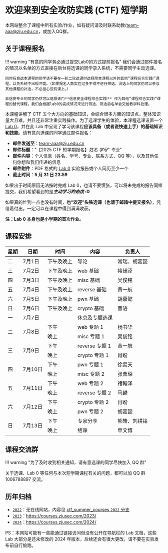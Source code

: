# 欢迎来到安全攻防实践 (CTF) 短学期

本网站整合了课程中所有实验/作业，如有疑问请及时联系助教/<team-aaa@zju.edu.cn>，或加入QQ群。

## 关于课程报名

!!! warning "有意的同学务必通过提交Lab0的方式提前报名"
    我们会通过邮件报名的情况以名单的方式直接在后台将选课的同学录入系统，不需要同学主动选课。
    
    同时有意选本课程的同学请不要在一轮二轮选课时选择除本课程以外的其他“课程综合实践Ⅰ”课程，以免系统中出现冲突。（如果报名人数实在过多不得不进行筛选，没选上的同学仍可以参与其他课程的补选，不必担心没有课上。）

    非信安专业的同学仍然可以选择该门**信息安全课程综合实践Ⅰ** 作为其他“课程综合实践Ⅰ”课程的替代课程，我们会根据lab0的完成情况来进行筛选，筛选后名单会交给教学科处理。

本课程讲解了 CTF 五个大方向的基础知识，会综合很多方面的知识点，整体知识量大且难，并且还非常注重实践操作。为了选课学生的体验，本课程选课设置一个 [Lab 0](intro/lab0.md)，并在此 Lab 中呈现了学习该课程**应该具备（或者说快速上手）的基础知识和技能**。请有意向选课的同学通过邮件报名：

- **邮件发送至**：<team-aaa@zju.edu.cn>
- **邮件标题**："【2025 CTF 短学期报名】*姓名* *学号*" *专业*"
- **邮件内容**：个人信息（姓名、学号、专业、联系方式、QQ 等），以及其他任何你想和我们传递的信息
- **邮件附件**：PDF 格式的 [Lab 0](intro/lab0.md) 实验报告或个人简历至少一个
- **截止时间**：**5 月 31 日 23:59**

如果出于时间原因无法按时完成 Lab 0，也请不要慌张，可以将未完成的报告同样提交，我们希望看到的是***主动学习的态度* :D**

如果真的忙到一点也没有时间，**也“欢迎”头铁选课（也请于邮箱中提交报名）**，凭借着付出，一定可以在课程中得到满满收获。

**注：Lab 0 本身也是小学期的首次作业。**

<!-- ## 关于课程补选

在已经截止时间（**6月11日**）后仍想参与补选课程的同学，请于考试周前的（**6月19日中午12点**）通过邮件提交课程报名；细节同上所述。补选期间的名额更加有限，故我们将同样根据提交的报告/简历进行筛选，请补选的同学考虑做 [Lab 0](intro/lab0.md) 时的体验做补选决定。 -->

## 课程安排

<table>
  <thead>
    <tr>
      <th>星期</th>
      <th>日期</th>
      <th>时间</th>
      <th>内容</th>
      <th>负责人</th>
    </tr>
  </thead>
  <tbody>
    <tr>
      <td>二</td>
      <td>7月1日</td>
      <td>下午及晚上</td>
      <td>导论</td>
      <td>常瑞、胡嘉懿</td>
    </tr>
    <tr>
      <td>三</td>
      <td>7月2日</td>
      <td>下午及晚上</td>
      <td>web 基础</td>
      <td>褚翰泽</td>
    </tr>
    <tr>
      <td>四</td>
      <td>7月3日</td>
      <td>下午及晚上</td>
      <td>misc 基础</td>
      <td>吴俊铭</td>
    </tr>
    <tr>
      <td>五</td>
      <td>7月4日</td>
      <td>下午及晚上</td>
      <td>reverse 基础</td>
      <td>黄一航</td>
    </tr>
    <tr>
      <td>六</td>
      <td>7月5日</td>
      <td>下午及晚上</td>
      <td>pwn 基础</td>
      <td>胡嘉懿</td>
    </tr>
    <tr>
      <td>日</td>
      <td>7月6日</td>
      <td>下午及晚上</td>
      <td>crypto 基础</td>
      <td>曹语</td>
    </tr>
    <tr>
      <td>一</td>
      <td>7月7日</td>
      <td></td>
      <td>休息及专题选课</td>
      <td></td>
    </tr>
    <tr>
      <td rowspan="2">二</td>
      <td rowspan="2">7月8日</td>
      <td>下午</td>
      <td>web 专题 1</td>
      <td>杨书华</td>
    </tr>
    <tr>
      <td>晚上</td>
      <td>misc 专题 1</td>
      <td>吴俊铭</td>
    </tr>
    <tr>
      <td rowspan="2">三</td>
      <td rowspan="2">7月9日</td>
      <td>下午</td>
      <td>reverse 专题 1</td>
      <td>黄一航</td>
    </tr>
    <tr>
      <td>晚上</td>
      <td>crypto 专题 1</td>
      <td>肖盼</td>
    </tr>
    <tr>
      <td rowspan="2">四</td>
      <td rowspan="2">7月10日</td>
      <td>下午</td>
      <td>pwn 专题 1</td>
      <td>徐易天</td>
    </tr>
    <tr>
      <td>晚上</td>
      <td>misc 专题 2</td>
      <td>张曹琛</td>
    </tr>
    <tr>
      <td rowspan="2">五</td>
      <td rowspan="2">7月11日</td>
      <td>下午</td>
      <td>web 专题 2</td>
      <td>褚翰泽</td>
    </tr>
    <tr>
      <td>晚上</td>
      <td>reverse 专题 2</td>
      <td>马麟</td>
    </tr>
    <tr>
      <td rowspan="2">六</td>
      <td rowspan="2">7月12日</td>
      <td>下午</td>
      <td>crypto 专题 2</td>
      <td>肖盼</td>
    </tr>
    <tr>
      <td>晚上</td>
      <td>pwn 专题 2</td>
      <td>胡嘉懿</td>
    </tr>
    <tr>
      <td rowspan="2">日</td>
      <td rowspan="2">7月13日</td>
      <td>下午</td>
      <td>专家分享</td>
      <td>熊皓、刘耕铭</td>
    </tr>
    <tr>
      <td>晚上</td>
      <td>结课</td>
      <td>申文博</td>
    </tr>
  </tbody>
</table>

## 课程交流群

!!! warning "为了及时收到相关通知，请有意选课的同学尽快加入 QQ 群"

关于选课、Lab 0 等任何与本次短学期课程有关的问题，都可以加 QQ 群 1006788897 交流。


## 历年归档

- [`2022`](https://github.com/team-s2/ctf_summer_courses/tree/2022)：无在线网站，内容见 [ctf_summer_courses `2022` 分支](https://github.com/team-s2/ctf_summer_courses/tree/2022)
- [`2023`](https://github.com/team-s2/ctf_summer_courses/tree/2023)：<https://courses.zjusec.com/2023/>
- [`2024`](https://github.com/team-s2/ctf_summer_courses/tree/2024)：<https://courses.zjusec.com/2024/>

PS：本网站可能有一些能通过链接访问但没有公开在导航栏的 Lab 文档，这些 Lab 大部分是还未修改的 2024 年版本，后续还会有很大更改，请不要在实验发布前自行偷跑。
